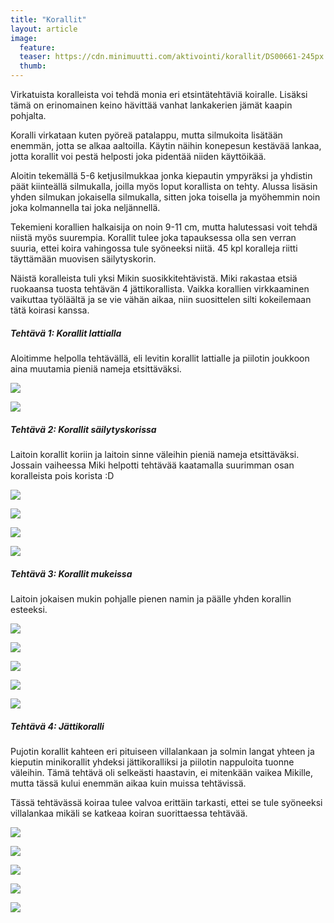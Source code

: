 ```yaml
---
title: "Korallit"
layout: article
image:
  feature:
  teaser: https://cdn.minimuutti.com/aktivointi/korallit/DS00661-245px.jpg
  thumb:
---
```


Virkatuista koralleista voi tehdä monia eri etsintätehtäviä koiralle. Lisäksi tämä on erinomainen keino hävittää vanhat lankakerien jämät kaapin pohjalta.

Koralli virkataan kuten pyöreä patalappu, mutta silmukoita lisätään enemmän, jotta se alkaa aaltoilla. Käytin näihin konepesun kestävää lankaa, jotta korallit voi pestä helposti joka pidentää niiden käyttöikää.

Aloitin tekemällä 5-6 ketjusilmukkaa jonka kiepautin ympyräksi ja yhdistin päät kiinteällä silmukalla, joilla myös loput korallista on tehty. Alussa lisäsin yhden silmukan jokaisella silmukalla, sitten joka toisella ja myöhemmin noin joka kolmannella tai joka neljännellä.

Tekemieni korallien halkaisija on noin 9-11 cm, mutta halutessasi voit tehdä niistä myös suurempia. Korallit tulee joka tapauksessa olla sen verran suuria, ettei koira vahingossa tule syöneeksi niitä. 45 kpl koralleja riitti täyttämään muovisen säilytyskorin.

Näistä koralleista tuli yksi Mikin suosikkitehtävistä. Miki rakastaa etsiä ruokaansa tuosta tehtävän 4 jättikorallista. Vaikka korallien virkkaaminen vaikuttaa työläältä ja se vie vähän aikaa, niin suosittelen silti kokeilemaan tätä koirasi kanssa.

##### Tehtävä 1: Korallit lattialla

Aloitimme helpolla tehtävällä, eli levitin korallit lattialle ja piilotin joukkoon aina muutamia pieniä nameja etsittäväksi.

![](https://cdn.minimuutti.com/aktivointi/korallit/DS00378-800px.jpg)

![](https://cdn.minimuutti.com/aktivointi/korallit/DS00358-800px.jpg)

##### Tehtävä 2: Korallit säilytyskorissa

Laitoin korallit koriin ja laitoin sinne väleihin pieniä nameja etsittäväksi. Jossain vaiheessa Miki helpotti tehtävää kaatamalla suurimman osan koralleista pois korista :D

![](https://cdn.minimuutti.com/aktivointi/korallit/DS00394-800px.jpg)

![](https://cdn.minimuutti.com/aktivointi/korallit/DS00408-800px.jpg)

![](https://cdn.minimuutti.com/aktivointi/korallit/DS00435-800px.jpg)

![](https://cdn.minimuutti.com/aktivointi/korallit/DS00450-800px.jpg)

##### Tehtävä 3: Korallit mukeissa

Laitoin jokaisen mukin pohjalle pienen namin ja päälle yhden korallin esteeksi.

![](https://cdn.minimuutti.com/aktivointi/korallit/DS00463-800px.jpg)

![](https://cdn.minimuutti.com/aktivointi/korallit/DS00498-800px.jpg)

![](https://cdn.minimuutti.com/aktivointi/korallit/DS00475-800px.jpg)

![](https://cdn.minimuutti.com/aktivointi/korallit/DS00501-800px.jpg)

![](https://cdn.minimuutti.com/aktivointi/korallit/DS00536-800px.jpg)

##### Tehtävä 4: Jättikoralli

Pujotin korallit kahteen eri pituiseen villalankaan ja solmin langat yhteen ja kieputin minikorallit yhdeksi jättikoralliksi ja piilotin nappuloita tuonne väleihin. Tämä tehtävä oli selkeästi haastavin, ei mitenkään vaikea Mikille, mutta tässä kului enemmän aikaa kuin muissa tehtävissä.

Tässä tehtävässä koiraa tulee valvoa erittäin tarkasti, ettei se tule syöneeksi villalankaa mikäli se katkeaa koiran suorittaessa tehtävää.

![](https://cdn.minimuutti.com/aktivointi/korallit/DS00661-800px.jpg)

![](https://cdn.minimuutti.com/aktivointi/korallit/DS00599-800px.jpg)

![](https://cdn.minimuutti.com/aktivointi/korallit/DS00652-800px.jpg)

![](https://cdn.minimuutti.com/aktivointi/korallit/DS00628-800px.jpg)

![](https://cdn.minimuutti.com/aktivointi/korallit/DS00631-800px.jpg)
